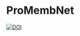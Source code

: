 # ProMembNet

[![DOI](https://sandbox.zenodo.org/badge/375019692.svg)](https://sandbox.zenodo.org/badge/latestdoi/375019692)
